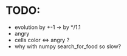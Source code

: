 # TODO:
- evolution by +-1 -> by */1.1
- angry
- cells color <=> angry ?
- why with numpy search_for_food so slow?
